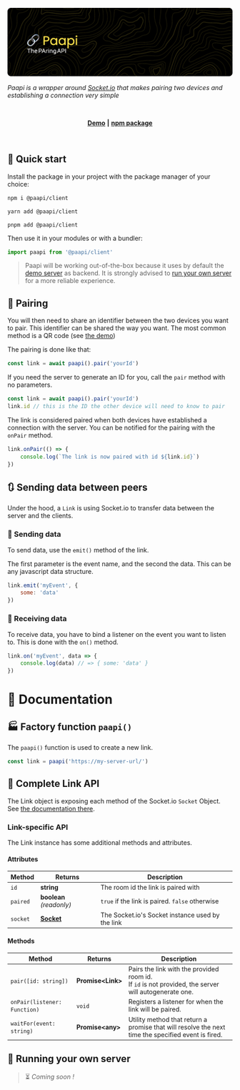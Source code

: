 ![🔗 paapi](https://raw.githubusercontent.com/paapi-js/paapi/master/.github/banner.png)

*Paapi is a wrapper around [Socket.io](https://socket.io) that makes pairing two devices and establishing a connection
very simple*

<br>
<p align="center">
<a href="https://paapi.pnk.network/"><strong>Demo</strong></a>
<strong>|</strong>
<a href="https://www.npmjs.com/package/@paapi/client"><strong>npm package</strong></a>
</p>
<br>

## 🚀 Quick start

Install the package in your project with the package manager of your choice:

```
npm i @paapi/client
```

```
yarn add @paapi/client
```

```
pnpm add @paapi/client
```

Then use it in your modules or with a bundler:

```javascript
import paapi from '@paapi/client'
```

> Paapi will be working out-of-the-box because it uses by default the [demo server](https://paapi.pnk.network) as
> backend. It is strongly advised to [run your own server](#-running-your-own-server) for a more reliable experience.

## 🔗 Pairing

You will then need to share an identifier between the two devices you want to pair. This identifier can be shared the
way you want. The most common method is a QR code (see [the demo](https://paapi.pnk.network/))

The pairing is done like that:

```javascript
const link = await paapi().pair('yourId')
```

If you need the server to generate an ID for you, call the `pair` method with no parameters.

```javascript
const link = await paapi().pair('yourId')
link.id // this is the ID the other device will need to know to pair
```

The link is considered paired when both devices have established a connection with the server. You can be notified for
the pairing with the `onPair` method.

```javascript
link.onPair(() => {
    console.log(`The link is now paired with id ${link.id}`)
})
```

## 🔃 Sending data between peers

Under the hood, a `Link` is using Socket.io to transfer data between the server and the clients.

### 📮 Sending data

To send data, use the `emit()` method of the link.

The first parameter is the event name, and the second the data. This can be any javascript data structure.

```javascript
link.emit('myEvent', {
    some: 'data'
})
```

### 📨 Receiving data

To receive data, you have to bind a listener on the event you want to listen to. This is done with the `on()` method.

```javascript
link.on('myEvent', data => {
    console.log(data) // => { some: 'data' }
})
```

# 📝 Documentation
## 🏭 Factory function `paapi()`
The `paapi()` function is used to create a new link.

```javascript
const link = paapi('https://my-server-url/')
```

## 🔗 Complete Link API

The Link object is exposing each method of the Socket.io `Socket` Object.
See [the documentation there](https://socket.io/docs/v4/client-socket-instance/).

### Link-specific API

The Link instance has some additional methods and attributes.

#### Attributes

| Method   | Returns                                                         | Description                                      |
|----------|-----------------------------------------------------------------|--------------------------------------------------|
| `id`     | **string**                                                      | The room id the link is paired with              |
| `paired` | **boolean** *(readonly)*                                        | `true` if the link is paired. `false` otherwise  |
| `socket` | **[Socket](https://socket.io/docs/v4/client-socket-instance/)** | The Socket.io's Socket instance used by the link |


#### Methods

| Method                       | Returns            | Description                                                                                              |
|------------------------------|--------------------|----------------------------------------------------------------------------------------------------------|
| `pair([id: string])`         | **Promise\<Link>** | Pairs the link with the provided room id.<br/>If `id` is not provided, the server will autogenerate one. |
| `onPair(listener: Function)` | `void`             | Registers a listener for when the link will be paired.                                                   |
| `waitFor(event: string)`     | **Promise\<any>**  | Utility method that return a promise that will resolve the next time the specified event is fired.       |

## 📡 Running your own server

> ⏳ *Coming soon !*
